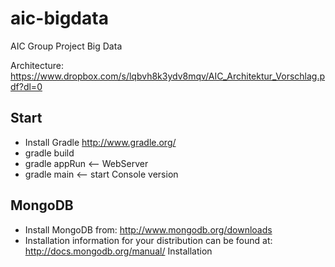 aic-bigdata
===========

AIC Group Project Big Data

Architecture:
https://www.dropbox.com/s/lqbvh8k3ydv8mqv/AIC_Architektur_Vorschlag.pdf?dl=0

Start
-----------

- Install Gradle http://www.gradle.org/
- gradle build
- gradle appRun   <-- WebServer
- gradle main   <-- start Console version

MongoDB
-----------

- Install MongoDB from: http://www.mongodb.org/downloads
- Installation information for your distribution can be found at: http://docs.mongodb.org/manual/ Installation
